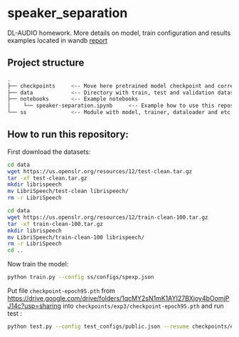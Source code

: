 # speaker_separation
DL-AUDIO homework. More details on model, train configuration and results examples located in wandb [report](https://wandb.ai/dzhunkoffski/speaker_separation/reports/Report--Vmlldzo2NTgzODYw)

## Project structure
```bash
.
├── checkpoints     <-- Move here pretrained model checkpoint and corresponding `config.json`.
├── data            <-- Directory with train, test and validation datasets
├── notebooks       <-- Example notebooks
│    └── speaker-separation.ipynb     <-- Example how to use this repository in kaggle.
└── ss              <-- Module with model, trainer, dataloader and etc.
```

## How to run this repository:
First download the datasets:
```bash
cd data
wget https://us.openslr.org/resources/12/test-clean.tar.gz
tar -xf test-clean.tar.gz
mkdir librispeech
mv LibriSpeech/test-clean librispeech/
rm -r LibriSpeech
```
```bash
cd data
wget https://us.openslr.org/resources/12/train-clean-100.tar.gz
tar -xf train-clean-100.tar.gz
mkdir librispeech
mv LibriSpeech/train-clean-100 librispeech/
rm -r LibriSpeech
cd ..
```
Now train the model:
```bash
python train.py --config ss/configs/spexp.json
```
Put file `checkpoint-epoch95.pth` from https://drive.google.com/drive/folders/1qcMY2sN1mK1AYI27BXjoy4bOomjPJ14c?usp=sharing into `checkpoints/exp3/checkpoint-epoch95.pth` and run test :
```bash
python test.py --config test_configs/public.json --resume checkpoints/exp3/checkpoint-epoch95.pth
```
